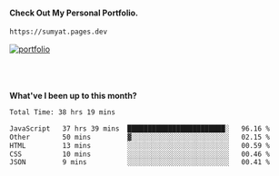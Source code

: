 #### Check Out My Personal Portfolio.
````bash
https://sumyat.pages.dev
````

<a href='https://sumyat.pages.dev/'>
    <img src='https://user-images.githubusercontent.com/108873224/211860821-15c31441-8db7-4fb7-8537-28a0c11e9408.png' alt='portfolio' align='center' />
</a>


<br />
<br />


<br />
<br />

**What've I been up to this month?**

<!--START_SECTION:waka-->

```txt
Total Time: 38 hrs 19 mins

JavaScript   37 hrs 39 mins  ████████████████████████░   96.16 %
Other        50 mins         ▓░░░░░░░░░░░░░░░░░░░░░░░░   02.15 %
HTML         13 mins         ░░░░░░░░░░░░░░░░░░░░░░░░░   00.59 %
CSS          10 mins         ░░░░░░░░░░░░░░░░░░░░░░░░░   00.46 %
JSON         9 mins          ░░░░░░░░░░░░░░░░░░░░░░░░░   00.41 %
```

<!--END_SECTION:waka-->




